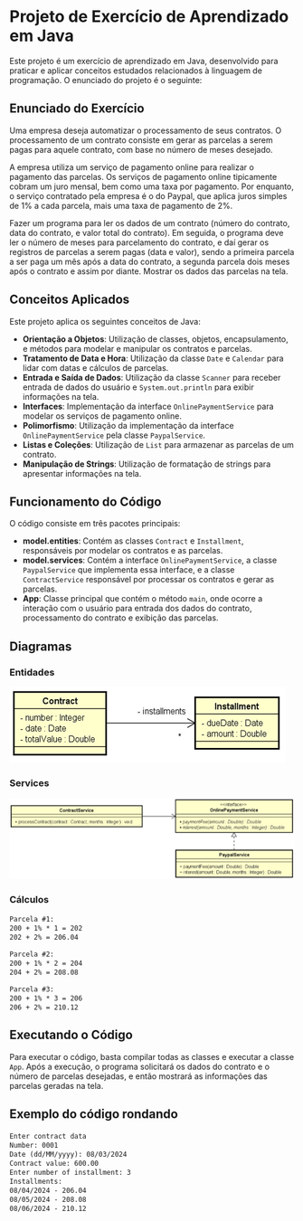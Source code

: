 # Projeto de Exercício de Aprendizado em Java

Este projeto é um exercício de aprendizado em Java, desenvolvido para praticar e aplicar conceitos estudados relacionados à linguagem de programação. O enunciado do projeto é o seguinte:

## Enunciado do Exercício

Uma empresa deseja automatizar o processamento de seus contratos. O processamento de um contrato consiste em gerar as parcelas a serem pagas para aquele contrato, com base no número de meses desejado.

A empresa utiliza um serviço de pagamento online para realizar o pagamento das parcelas. Os serviços de pagamento online tipicamente cobram um juro mensal, bem como uma taxa por pagamento. Por enquanto, o serviço contratado pela empresa é o do Paypal, que aplica juros simples de 1% a cada parcela, mais uma taxa de pagamento de 2%.

Fazer um programa para ler os dados de um contrato (número do contrato, data do contrato, e valor total do contrato). Em seguida, o programa deve ler o número de meses para parcelamento do contrato, e daí gerar os registros de parcelas a serem pagas (data e valor), sendo a primeira parcela a ser paga um mês após a data do contrato, a segunda parcela dois meses após o contrato e assim por diante. Mostrar os dados das parcelas na tela.

## Conceitos Aplicados

Este projeto aplica os seguintes conceitos de Java:

- **Orientação a Objetos**: Utilização de classes, objetos, encapsulamento, e métodos para modelar e manipular os contratos e parcelas.
- **Tratamento de Data e Hora**: Utilização da classe `Date` e `Calendar` para lidar com datas e cálculos de parcelas.
- **Entrada e Saída de Dados**: Utilização da classe `Scanner` para receber entrada de dados do usuário e `System.out.println` para exibir informações na tela.
- **Interfaces**: Implementação da interface `OnlinePaymentService` para modelar os serviços de pagamento online.
- **Polimorfismo**: Utilização da implementação da interface `OnlinePaymentService` pela classe `PaypalService`.
- **Listas e Coleções**: Utilização de `List` para armazenar as parcelas de um contrato.
- **Manipulação de Strings**: Utilização de formatação de strings para apresentar informações na tela.

## Funcionamento do Código

O código consiste em três pacotes principais:

- **model.entities**: Contém as classes `Contract` e `Installment`, responsáveis por modelar os contratos e as parcelas.
- **model.services**: Contém a interface `OnlinePaymentService`, a classe `PaypalService` que implementa essa interface, e a classe `ContractService` responsável por processar os contratos e gerar as parcelas.
- **App**: Classe principal que contém o método `main`, onde ocorre a interação com o usuário para entrada dos dados do contrato, processamento do contrato e exibição das parcelas.

## Diagramas
### Entidades
![alt text](image-2.png)

### Services
![alt text](image-3.png)

### Cálculos
```
Parcela #1: 
200 + 1% * 1 = 202 
202 + 2% = 206.04
```
```
Parcela #2: 
200 + 1% * 2 = 204 
204 + 2% = 208.08
```
```
Parcela #3: 
200 + 1% * 3 = 206 
206 + 2% = 210.12
```

## Executando o Código

Para executar o código, basta compilar todas as classes e executar a classe `App`. Após a execução, o programa solicitará os dados do contrato e o número de parcelas desejadas, e então mostrará as informações das parcelas geradas na tela.

## Exemplo do código rondando
```
Enter contract data
Number: 0001
Date (dd/MM/yyyy): 08/03/2024
Contract value: 600.00
Enter number of installment: 3
Installments: 
08/04/2024 - 206.04
08/05/2024 - 208.08
08/06/2024 - 210.12
```


